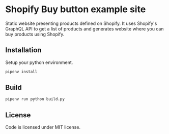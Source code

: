 # Shopify Buy button example site

Static website presenting products defined on Shopify. It uses Shopify's GraphQL API to get a list of products and generates website where you can buy products using Shopify.

## Installation

Setup your python environment.

```sh
pipenv install
```

## Build

```sh
pipenv run python build.py
```

## License

Code is licensed under MIT license.
